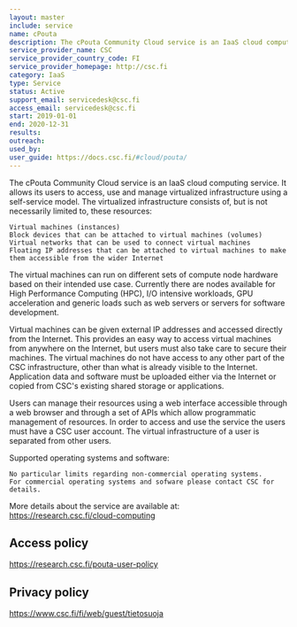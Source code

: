 ```yaml
---
layout: master
include: service
name: cPouta
description: The cPouta Community Cloud service is an IaaS cloud computing service. It allows its users to access, use and manage virtualized infrastructure using a self-service model. The virtualized infrastructure consists of, but is not necessarily limited to, these resources:
service_provider_name: CSC
service_provider_country_code: FI
service_provider_homepage: http://csc.fi
category: IaaS
type: Service
status: Active
support_email: servicedesk@csc.fi
access_email: servicedesk@csc.fi
start: 2019-01-01
end: 2020-12-31
results:
outreach:
used_by: 
user_guide: https://docs.csc.fi/#cloud/pouta/
---
```

The cPouta Community Cloud service is an IaaS cloud computing service. It allows its users to access, use and manage virtualized infrastructure using a self-service model. The virtualized infrastructure consists of, but is not necessarily limited to, these resources:

    Virtual machines (instances)
    Block devices that can be attached to virtual machines (volumes)
    Virtual networks that can be used to connect virtual machines
    Floating IP addresses that can be attached to virtual machines to make them accessible from the wider Internet

The virtual machines can run on different sets of compute node hardware based on their intended use case. Currently there are nodes available for High Performance Computing (HPC), I/O intensive workloads, GPU acceleration and generic loads such as web servers or servers for software development.

Virtual machines can be given external IP addresses and accessed directly from the Internet. This provides an easy way to access virtual machines from anywhere on the Internet, but users must also take care to secure their machines. The virtual machines do not have access to any other part of the CSC infrastructure, other than what is already visible to the Internet. Application data and software must be uploaded either via the Internet or copied from CSC's existing shared storage or applications.

Users can manage their resources using a web interface accessible through a web browser and through a set of APIs which allow programmatic management of resources. In order to access and use the service the users must have a CSC user account. The virtual infrastructure of a user is separated from other users.

Supported operating systems and software:

    No particular limits regarding non-commercial operating systems.
    For commercial operating systems and sofware please contact CSC for details.

More details about the service are available at: https://research.csc.fi/cloud-computing

## Access policy
https://research.csc.fi/pouta-user-policy

## Privacy policy
https://www.csc.fi/fi/web/guest/tietosuoja
